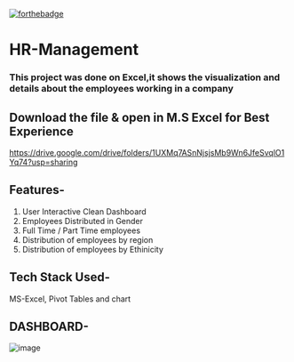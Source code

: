 [![forthebadge](https://forthebadge.com/images/badges/built-with-love.svg)](https://forthebadge.com)
# HR-Management
### This project was done on Excel,it shows the visualization and details about the employees working in a company
## Download the file & open in M.S Excel for Best Experience
https://drive.google.com/drive/folders/1UXMq7ASnNjsjsMb9Wn6JfeSvqlO1Yq74?usp=sharing
## Features-
1. User Interactive Clean Dashboard
2. Employees Distributed in Gender
3. Full Time / Part Time employees
4. Distribution of employees by region
5. Distribution of employees by Ethinicity
## Tech Stack Used-
MS-Excel, Pivot Tables and chart
## DASHBOARD-
![image](https://user-images.githubusercontent.com/111194246/186515401-e116e43f-1cbd-4bdc-98c8-783324b3e580.png)
